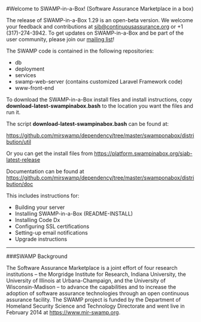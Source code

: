 #Welcome to SWAMP-in-a-Box! (Software Assurance Marketplace in a box)

The release of SWAMP-in-a-Box 1.29 is an open-beta version. We welcome your feedback and contributions at sib@continuousassurance.org or +1 (317)-274-3942. To get updates on SWAMP-in-a-Box and be part of the user community, please join our [mailing list](https://lists.cosalab.org/mailman/listinfo/swampinabox "SWAMP Mailing List")!

The SWAMP code is contained in the following repositories:

- db
- deployment
- services
- swamp-web-server (contains customized Laravel Framework code)
- www-front-end

To download the SWAMP-in-a-Box install files and install instructions, copy **download-latest-swampinabox.bash** to the location you want the files and run it.

The script **download-latest-swampinabox.bash** can be found at:

<https://github.com/mirswamp/dependency/tree/master/swamponabox/distribution/util>

Or you can get the install files from <https://platform.swampinabox.org/siab-latest-release>

Documentation can be found at <https://github.com/mirswamp/dependency/tree/master/swamponabox/distribution/doc>

This includes instructions for:

- Building your server
- Installing SWAMP-in-a-Box (README-INSTALL)
- Installing Code Dx
- Configuring SSL certifications
- Setting-up email notifications
- Upgrade instructions

---

###SWAMP Background

The Software Assurance Marketplace is a joint effort of four research institutions – the Morgridge Institute for Research, Indiana University, the University of Illinois at Urbana-Champaign, and the University of Wisconsin-Madison – to advance the capabilities and to increase the adoption of software assurance technologies through an open continuous assurance facility. The SWAMP project is funded by the Department of Homeland Security Science and Technology Directorate and went live in February 2014 at <https://www.mir-swamp.org>.
